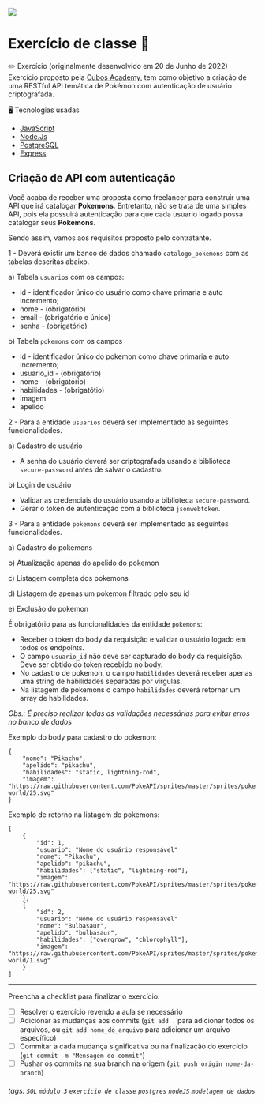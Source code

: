 ![](https://i.imgur.com/xG74tOh.png)

# Exercício de classe 🏫

:pencil2: Exercício (originalmente desenvolvido em 20 de Junho de 2022) <br>
Exercício proposto pela [Cubos Academy](https://cubos.academy/sucesso), tem como objetivo a criação de uma RESTful API temática de Pokémon com autenticação de usuário criptografada.

:desktop_computer: Tecnologias usadas
- [JavaScript](https://developer.mozilla.org/pt-BR/docs/Web/JavaScript)
- [Node.Js](https://nodejs.org/en/docs/)
- [PostgreSQL](https://www.postgresql.org/)
- [Express](https://expressjs.com/pt-br/)

## Criação de API com autenticação

Você acaba de receber uma proposta como freelancer para construir uma API que irá catalogar **Pokemons**. Entretanto, não se trata de uma simples API, pois ela possuirá autenticação para que cada usuario logado possa catalogar seus **Pokemons**.

Sendo assim, vamos aos requisitos proposto pelo contratante.

1 - Deverá existir um banco de dados chamado `catalogo_pokemons` com as tabelas descritas abaixo.

a) Tabela `usuarios` com os campos:

-   id - identificador único do usuário como chave primaria e auto incremento;
-   nome - (obrigatório)
-   email - (obrigatório e único)
-   senha - (obrigatório)

b) Tabela `pokemons` com os campos

-   id - identificador único do pokemon como chave primaria e auto incremento;
-   usuario_id - (obrigatório)
-   nome - (obrigatório)
-   habilidades - (obrigatótio)
-   imagem
-   apelido

2 - Para a entidade `usuarios` deverá ser implementado as seguintes funcionalidades.

a) Cadastro de usuário

-   A senha do usuário deverá ser criptografada usando a biblioteca `secure-password` antes de salvar o cadastro.

b) Login de usuário

-   Validar as credenciais do usuário usando a biblioteca `secure-password`.
-   Gerar o token de autenticação com a biblioteca `jsonwebtoken`.

3 - Para a entidade `pokemons` deverá ser implementado as seguintes funcionalidades.

a) Cadastro do pokemons

b) Atualização apenas do apelido do pokemon

c) Listagem completa dos pokemons

d) Listagem de apenas um pokemon filtrado pelo seu id

e) Exclusão do pokemon

É obrigatório para as funcionalidades da entidade `pokemons`:

-   Receber o token do body da requisição e validar o usuário logado em todos os endpoints.
-   O campo `usuario_id` não deve ser capturado do body da requisição. Deve ser obtido do token recebido no body.
-   No cadastro de pokemon, o campo `habilidades` deverá receber apenas uma string de habilidades separadas por vírgulas.
-   Na listagem de pokemons o campo `habilidades` deverá retornar um array de habilidades.

_Obs.: É preciso realizar todas as validações necessárias para evitar erros no banco de dados_

Exemplo do body para cadastro do pokemon:

```
{
    "nome": "Pikachu",
    "apelido": "pikachu",
    "habilidades": "static, lightning-rod",
    "imagem": "https://raw.githubusercontent.com/PokeAPI/sprites/master/sprites/pokemon/other/dream-world/25.svg"
}
```

Exemplo de retorno na listagem de pokemons:

```
[
    {
        "id": 1,
        "usuario": "Nome do usuário responsável"
        "nome": "Pikachu",
        "apelido": "pikachu",
        "habilidades": ["static", "lightning-rod"],
        "imagem": "https://raw.githubusercontent.com/PokeAPI/sprites/master/sprites/pokemon/other/dream-world/25.svg"
    },
    {
        "id": 2,
        "usuario": "Nome do usuário responsável"
        "nome": "Bulbasaur",
        "apelido": "bulbasaur",
        "habilidades": ["overgrow", "chlorophyll"],
        "imagem": "https://raw.githubusercontent.com/PokeAPI/sprites/master/sprites/pokemon/other/dream-world/1.svg"
    }
]
```

---

Preencha a checklist para finalizar o exercício:

-   [ ] Resolver o exercício revendo a aula se necessário
-   [ ] Adicionar as mudanças aos commits (`git add .` para adicionar todos os arquivos, ou `git add nome_do_arquivo` para adicionar um arquivo específico)
-   [ ] Commitar a cada mudança significativa ou na finalização do exercício (`git commit -m "Mensagem do commit"`)
-   [ ] Pushar os commits na sua branch na origem (`git push origin nome-da-branch`)

###### tags: `SQL` `módulo 3` `exercício de classe` `postgres` `nodeJS` `modelagem de dados`
